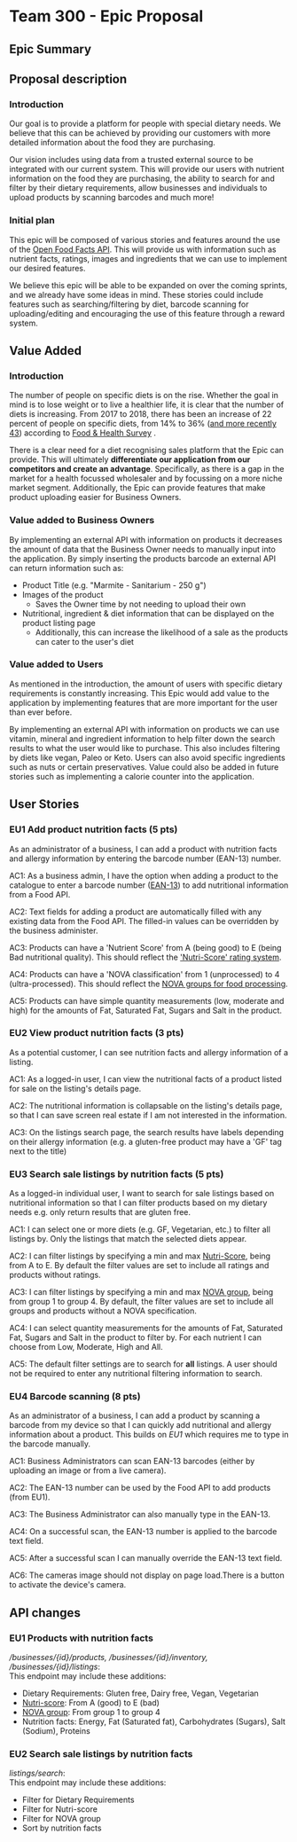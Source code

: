 # Team 300 - Epic Proposal

## Epic Summary

## Proposal description

### Introduction

Our goal is to provide a platform for people with special dietary needs. We believe that this can be
achieved by providing our customers with more detailed information about the food they are
purchasing.

Our vision includes using data from a trusted external source to be integrated with our current
system. This will provide our users with nutrient information on the food they are purchasing, the
ability to search for and filter by their dietary requirements, allow businesses and individuals to
upload products by scanning barcodes and much more!

### Initial plan

This epic will be composed of various stories and features around the use of
the [Open Food Facts API](https://world.openfoodfacts.org/). This will provide us with information
such as nutrient facts, ratings, images and ingredients that we can use to implement our desired
features.

We believe this epic will be able to be expanded on over the coming sprints, and we already have
some ideas in mind. These stories could include features such as searching/filtering by diet,
barcode scanning for uploading/editing and encouraging the use of this feature through a reward
system.

## Value Added

### Introduction

The number of people on specific diets is on the rise. Whether the goal in mind is to lose weight or
to live a healthier life, it is clear that the number of diets is increasing. From 2017 to 2018,
there has been an increase of 22 percent of people on specific diets, from 14% to
36% ([and more recently 43](https://foodinsight.org/wp-content/uploads/2020/06/2020-Food-and-Health-Survey-.pdf))
according to
[Food & Health Survey](https://foodinsight.org/one-third-of-americans-are-dieting-including-one-in-10-who-fast-while-consumers-also-hunger-for-organic-natural-and-sustainable/)
.

There is a clear need for a diet recognising sales platform that the Epic can provide. This will
ultimately **differentiate our application from our competitors and create an advantage**.
Specifically, as there is a gap in the market for a health focussed wholesaler and by focussing on a
more niche market segment. Additionally, the Epic can provide features that make product uploading
easier for Business Owners.

### Value added to Business Owners

By implementing an external API with information on products it decreases the amount of data that
the Business Owner needs to manually input into the application. By simply inserting the products
barcode an external API can return information such as:

- Product Title (e.g. "Marmite - Sanitarium - 250 g")
- Images of the product
    - Saves the Owner time by not needing to upload their own
- Nutritional, ingredient & diet information that can be displayed on the product listing page
    - Additionally, this can increase the likelihood of a sale as the products can cater to the
      user's diet

### Value added to Users

As mentioned in the introduction, the amount of users with specific dietary requirements is
constantly increasing. This Epic would add value to the application by implementing features that
are more important for the user than ever before.

By implementing an external API with information on products we can use vitamin, mineral and
ingredient information to help filter down the search results to what the user would like to
purchase. This also includes filtering by diets like vegan, Paleo or Keto. Users can also avoid
specific ingredients such as nuts or certain preservatives. Value could also be added in future
stories such as implementing a calorie counter into the application.

## User Stories

### EU1 Add product nutrition facts (5 pts)

As an administrator of a business, I can add a product with nutrition facts and allergy information
by entering the barcode number (EAN-13) number.

AC1: As a business admin, I have the option when adding a product to the catalogue to enter a
barcode number ([EAN-13](https://en.wikipedia.org/wiki/International_Article_Number)) to add
nutritional information from a Food API.

AC2: Text fields for adding a product are automatically filled with any existing data from the Food
API. The filled-in values can be overridden by the business administer.

AC3: Products can have a 'Nutrient Score' from A (being good) to E (being Bad nutritional quality).
This should reflect the ['Nutri-Score' rating system](https://en.wikipedia.org/wiki/Nutri-Score).

AC4: Products can have a 'NOVA classification' from 1 (unprocessed) to 4 (ultra-processed). This
should reflect the [NOVA groups for food processing](https://world.openfoodfacts.org/nova).

AC5: Products can have simple quantity measurements (low, moderate and high) for the amounts of Fat,
Saturated Fat, Sugars and Salt in the product.

### EU2 View product nutrition facts (3 pts)

As a potential customer, I can see nutrition facts and allergy information of a listing.

AC1: As a logged-in user, I can view the nutritional facts of a product listed for sale on the
listing's details page.

AC2: The nutritional information is collapsable on the listing's details page, so that I can save
screen real estate if I am not interested in the information.

AC3: On the listings search page, the search results have labels depending on their allergy information
(e.g. a gluten-free product may have a 'GF' tag next to the title)

### EU3 Search sale listings by nutrition facts (5 pts)

As a logged-in individual user, I want to search for sale listings based on nutritional information
so that I can filter products based on my dietary needs e.g. only return results that are gluten
free.

AC1: I can select one or more diets (e.g. GF, Vegetarian, etc.) to filter all listings by. Only the
listings that match the selected diets appear.

AC2: I can filter listings by specifying a min and
max [Nutri-Score](https://en.wikipedia.org/wiki/Nutri-Score), being from A to E. By default the
filter values are set to include all ratings and products without ratings.

AC3: I can filter listings by specifying a min and
max [NOVA group](https://world.openfoodfacts.org/nova), being from group 1 to group 4. By default,
the filter values are set to include all groups and products without a NOVA specification.

AC4: I can select quantity measurements for the amounts of Fat, Saturated Fat, Sugars and Salt in
the product to filter by. For each nutrient I can choose from Low, Moderate, High and All.

AC5: The default filter settings are to search for **all** listings. A user should not be required
to enter any nutritional filtering information to search.

### EU4 Barcode scanning (8 pts)

As an administrator of a business, I can add a product by scanning a barcode from my device so that
I can quickly add nutritional and allergy information about a product. This builds on *EU1* which
requires me to type in the barcode manually.

AC1: Business Administrators can scan EAN-13 barcodes (either by uploading an image or from a live
camera).

AC2: The EAN-13 number can be used by the Food API to add products (from EU1).

AC3: The Business Administrator can also manually type in the EAN-13.

AC4: On a successful scan, the EAN-13 number is applied to the barcode text field.

AC5: After a successful scan I can manually override the EAN-13 text field.

AC6: The cameras image should not display on page load.There is a button to activate the device's
camera.

## API changes

### EU1 Products with nutrition facts

*/businesses/{id}/products, /businesses/{id}/inventory, /businesses/{id}/listings*:  
This endpoint may include these additions:

- Dietary Requirements: Gluten free, Dairy free, Vegan, Vegetarian
- [Nutri-score](https://en.wikipedia.org/wiki/Nutri-Score): From A (good) to E (bad)
- [NOVA group](https://world.openfoodfacts.org/nova): From group 1 to group 4
- Nutrition facts: Energy, Fat (Saturated fat), Carbohydrates (Sugars), Salt (Sodium), Proteins

### EU2 Search sale listings by nutrition facts

*listings/search*:  
This endpoint may include these additions:

- Filter for Dietary Requirements
- Filter for Nutri-score
- Filter for NOVA group
- Sort by nutrition facts
